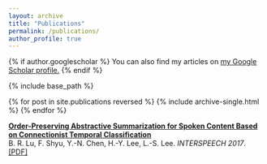 ```yaml
---
layout: archive
title: "Publications"
permalink: /publications/
author_profile: true
---
```


{% if author.googlescholar %}
  You can also find my articles on <u><a href="{{author.googlescholar}}">my Google Scholar profile</a>.</u>
{% endif %}

{% include base_path %}

{% for post in site.publications reversed %}
  {% include archive-single.html %}
{% endfor %}

<b>[Order-Preserving Abstractive Summarization for Spoken Content Based on Connectionist Temporal Classification](https://arxiv.org/abs/1709.05475)</b> <br> B. R. Lu, F. Shyu, Y.-N. Chen, H.-Y. Lee, L.-S. Lee. <i>INTERSPEECH 2017</i>. [[PDF]](https://arxiv.org/abs/1709.05475)
